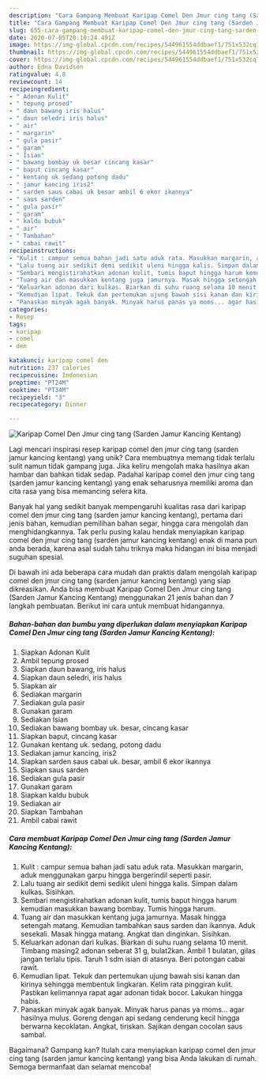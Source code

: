 ```yaml
---
description: "Cara Gampang Membuat Karipap Comel Den Jmur cing tang (Sarden Jamur Kancing Kentang) Anti Gagal"
title: "Cara Gampang Membuat Karipap Comel Den Jmur cing tang (Sarden Jamur Kancing Kentang) Anti Gagal"
slug: 655-cara-gampang-membuat-karipap-comel-den-jmur-cing-tang-sarden-jamur-kancing-kentang-anti-gagal
date: 2020-07-05T20:10:24.491Z
image: https://img-global.cpcdn.com/recipes/544961554ddbaef1/751x532cq70/karipap-comel-den-jmur-cing-tang-sarden-jamur-kancing-kentang-foto-resep-utama.jpg
thumbnail: https://img-global.cpcdn.com/recipes/544961554ddbaef1/751x532cq70/karipap-comel-den-jmur-cing-tang-sarden-jamur-kancing-kentang-foto-resep-utama.jpg
cover: https://img-global.cpcdn.com/recipes/544961554ddbaef1/751x532cq70/karipap-comel-den-jmur-cing-tang-sarden-jamur-kancing-kentang-foto-resep-utama.jpg
author: Edna Davidson
ratingvalue: 4.8
reviewcount: 14
recipeingredient:
- " Adonan Kulit"
- " tepung prosed"
- " daun bawang iris halus"
- " daun seledri iris halus"
- " air"
- " margarin"
- " gula pasir"
- " garam"
- " Isian"
- " bawang bombay uk besar cincang kasar"
- " baput cincang kasar"
- " kentang uk sedang potong dadu"
- " jamur kancing iris2"
- " sarden saus cabai uk besar ambil 6 ekor ikannya"
- " saus sarden"
- " gula pasir"
- " garam"
- " kaldu bubuk"
- " air"
- " Tambahan"
- " cabai rawit"
recipeinstructions:
- "Kulit : campur semua bahan jadi satu aduk rata. Masukkan margarin, aduk menggunakan garpu hingga bergerindil seperti pasir."
- "Lalu tuang air sedikit demi sedikit uleni hingga kalis. Simpan dalam kulkas. Sisihkan."
- "Sembari mengistirahatkan adonan kulit, tumis baput hingga harum kemudian masukkan bawang bombay. Tumis hingga harum."
- "Tuang air dan masukkan kentang juga jamurnya. Masak hingga setengah matang. Kemudian tambahkan saus sarden dan ikannya. Aduk sesekali. Masak hingga matang. Angkat dan dinginkan. Sisihkan."
- "Keluarkan adonan dari kulkas. Biarkan di suhu ruang selama 10 menit. Timbang masing2 adonan seberat 31 g, bulat2kan. Ambil 1 bulatan, gilas jangan terlalu tipis. Taruh 1 sdm isian di atasnya. Beri potongan cabai rawit."
- "Kemudian lipat. Tekuk dan pertemukan ujung bawah sisi kanan dan kirinya sehingga membentuk lingkaran. Kelim rata pinggiran kulit. Pastikan kelimannya rapat agar adonan tidak bocor. Lakukan hingga habis."
- "Panaskan minyak agak banyak. Minyak harus panas ya moms... agar hasilnya mulus. Goreng dengan api sedang cenderung kecil hingga berwarna kecoklatan. Angkat, tiriskan. Sajikan dengan cocolan saus sambal."
categories:
- Resep
tags:
- karipap
- comel
- den

katakunci: karipap comel den 
nutrition: 237 calories
recipecuisine: Indonesian
preptime: "PT24M"
cooktime: "PT34M"
recipeyield: "3"
recipecategory: Dinner

---
```



![Karipap Comel Den Jmur cing tang (Sarden Jamur Kancing Kentang)](https://img-global.cpcdn.com/recipes/544961554ddbaef1/751x532cq70/karipap-comel-den-jmur-cing-tang-sarden-jamur-kancing-kentang-foto-resep-utama.jpg)

Lagi mencari inspirasi resep karipap comel den jmur cing tang (sarden jamur kancing kentang) yang unik? Cara membuatnya memang tidak terlalu sulit namun tidak gampang juga. Jika keliru mengolah maka hasilnya akan hambar dan bahkan tidak sedap. Padahal karipap comel den jmur cing tang (sarden jamur kancing kentang) yang enak seharusnya memiliki aroma dan cita rasa yang bisa memancing selera kita.

Banyak hal yang sedikit banyak mempengaruhi kualitas rasa dari karipap comel den jmur cing tang (sarden jamur kancing kentang), pertama dari jenis bahan, kemudian pemilihan bahan segar, hingga cara mengolah dan menghidangkannya. Tak perlu pusing kalau hendak menyiapkan karipap comel den jmur cing tang (sarden jamur kancing kentang) enak di mana pun anda berada, karena asal sudah tahu triknya maka hidangan ini bisa menjadi suguhan spesial.




Di bawah ini ada beberapa cara mudah dan praktis dalam mengolah karipap comel den jmur cing tang (sarden jamur kancing kentang) yang siap dikreasikan. Anda bisa membuat Karipap Comel Den Jmur cing tang (Sarden Jamur Kancing Kentang) menggunakan 21 jenis bahan dan 7 langkah pembuatan. Berikut ini cara untuk membuat hidangannya.

<!--inarticleads1-->

##### Bahan-bahan dan bumbu yang diperlukan dalam menyiapkan Karipap Comel Den Jmur cing tang (Sarden Jamur Kancing Kentang):

1. Siapkan  Adonan Kulit
1. Ambil  tepung prosed
1. Siapkan  daun bawang, iris halus
1. Siapkan  daun seledri, iris halus
1. Siapkan  air
1. Sediakan  margarin
1. Sediakan  gula pasir
1. Gunakan  garam
1. Sediakan  Isian
1. Sediakan  bawang bombay uk. besar, cincang kasar
1. Siapkan  baput, cincang kasar
1. Gunakan  kentang uk. sedang, potong dadu
1. Sediakan  jamur kancing, iris2
1. Siapkan  sarden saus cabai uk. besar, ambil 6 ekor ikannya
1. Siapkan  saus sarden
1. Sediakan  gula pasir
1. Gunakan  garam
1. Siapkan  kaldu bubuk
1. Sediakan  air
1. Siapkan  Tambahan
1. Ambil  cabai rawit




<!--inarticleads2-->

##### Cara membuat Karipap Comel Den Jmur cing tang (Sarden Jamur Kancing Kentang):

1. Kulit : campur semua bahan jadi satu aduk rata. Masukkan margarin, aduk menggunakan garpu hingga bergerindil seperti pasir.
1. Lalu tuang air sedikit demi sedikit uleni hingga kalis. Simpan dalam kulkas. Sisihkan.
1. Sembari mengistirahatkan adonan kulit, tumis baput hingga harum kemudian masukkan bawang bombay. Tumis hingga harum.
1. Tuang air dan masukkan kentang juga jamurnya. Masak hingga setengah matang. Kemudian tambahkan saus sarden dan ikannya. Aduk sesekali. Masak hingga matang. Angkat dan dinginkan. Sisihkan.
1. Keluarkan adonan dari kulkas. Biarkan di suhu ruang selama 10 menit. Timbang masing2 adonan seberat 31 g, bulat2kan. Ambil 1 bulatan, gilas jangan terlalu tipis. Taruh 1 sdm isian di atasnya. Beri potongan cabai rawit.
1. Kemudian lipat. Tekuk dan pertemukan ujung bawah sisi kanan dan kirinya sehingga membentuk lingkaran. Kelim rata pinggiran kulit. Pastikan kelimannya rapat agar adonan tidak bocor. Lakukan hingga habis.
1. Panaskan minyak agak banyak. Minyak harus panas ya moms... agar hasilnya mulus. Goreng dengan api sedang cenderung kecil hingga berwarna kecoklatan. Angkat, tiriskan. Sajikan dengan cocolan saus sambal.




Bagaimana? Gampang kan? Itulah cara menyiapkan karipap comel den jmur cing tang (sarden jamur kancing kentang) yang bisa Anda lakukan di rumah. Semoga bermanfaat dan selamat mencoba!
